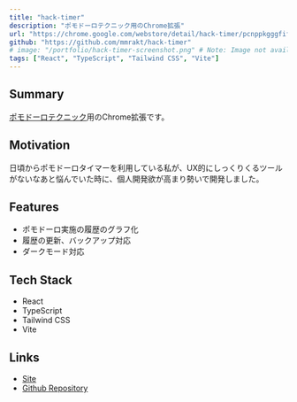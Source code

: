 ```yaml
---
title: "hack-timer"
description: "ポモドーロテクニック用のChrome拡張"
url: "https://chrome.google.com/webstore/detail/hack-timer/pcnppkgggfifkggfbikfacnheemmlbfa/related"
github: "https://github.com/mmrakt/hack-timer"
# image: "/portfolio/hack-timer-screenshot.png" # Note: Image not available due to Notion URL restrictions
tags: ["React", "TypeScript", "Tailwind CSS", "Vite"]
---
```


## Summary
[ポモドーロテクニック](https://ja.wikipedia.org/wiki/%E3%83%9D%E3%83%A2%E3%83%89%E3%83%BC%E3%83%AD%E3%83%BB%E3%83%86%E3%82%AF%E3%83%8B%E3%83%83%E3%82%AF)用のChrome拡張です。

## Motivation
日頃からポモドーロタイマーを利用している私が、UX的にしっくりくるツールがないなあと悩んでいた時に、個人開発欲が高まり勢いで開発しました。

## Features
- ポモドーロ実施の履歴のグラフ化
- 履歴の更新、バックアップ対応
- ダークモード対応

## Tech Stack
- React
- TypeScript
- Tailwind CSS
- Vite

## Links
- [Site](https://chrome.google.com/webstore/detail/hack-timer/pcnppkgggfifkggfbikfacnheemmlbfa/related)
- [Github Repository](https://github.com/mmrakt/hack-timer)